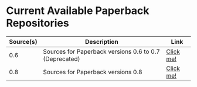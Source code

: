 # Current Available Paperback Repositories

| Source(s) | Description | Link |
| ---       | ---         | ---  |
| 0.6 | Sources for Paperback versions 0.6 to 0.7 (Deprecated) | [Click me!](https://tejassharma96.github.io/xonlyfadi-extensions/0.6) |
| 0.8 | Sources for Paperback versions 0.8 | [Click me!](https://tejassharma96.github.io/xonlyfadi-extensions/0.8) |

